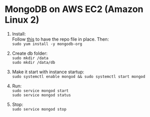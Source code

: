 # MongoDB on AWS EC2 (Amazon Linux 2)

1. Install:  
   Follow [this](https://docs.mongodb.com/manual/tutorial/install-mongodb-on-amazon/) to have the repo file in place. Then:  
   `sudo yum install -y mongodb-org`

2. Create db folder:  
    `sudo mkdir /data`  
    `sudo mkdir /data/db`

3. Make it start with instance startup:  
   `sudo systemctl enable mongod && sudo systemctl start mongod`

4. Run:  
   `sudo service mongod start`  
   `sudo service mongod status`

5. Stop:  
   `sudo service mongod stop`
